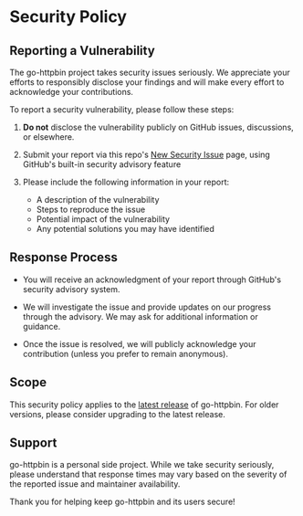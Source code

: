 # Security Policy

## Reporting a Vulnerability

The go-httpbin project takes security issues seriously. We appreciate your
efforts to responsibly disclose your findings and will make every effort to
acknowledge your contributions.

To report a security vulnerability, please follow these steps:

1. **Do not** disclose the vulnerability publicly on GitHub issues,
   discussions, or elsewhere.

2. Submit your report via this repo's [New Security Issue][1] page, using
   GitHub's built-in security advisory feature

3. Please include the following information in your report:
   - A description of the vulnerability
   - Steps to reproduce the issue
   - Potential impact of the vulnerability
   - Any potential solutions you may have identified

## Response Process

- You will receive an acknowledgment of your report through GitHub's security
  advisory system.

- We will investigate the issue and provide updates on our progress through
  the advisory. We may ask for additional information or guidance.

- Once the issue is resolved, we will publicly acknowledge your contribution
  (unless you prefer to remain anonymous).

## Scope

This security policy applies to the [latest release][2] of go-httpbin. For
older versions, please consider upgrading to the latest release.

## Support

go-httpbin is a personal side project. While we take security seriously,
please understand that response times may vary based on the severity of the
reported issue and maintainer availability.

Thank you for helping keep go-httpbin and its users secure!

[1]: https://github.com/mccutchen/go-httpbin/security/advisories/new
[2]: https://github.com/mccutchen/go-httpbin/releases

